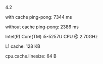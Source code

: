 4.2

with cache ping-pong: 7344 ms

without cache ping-pong: 2386 ms

Intel(R) Core(TM) i5-5257U CPU @ 2.70GHz

L1 cache: 128 KB

cpu.cache.linesize: 64 B
